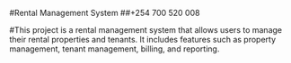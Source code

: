 #Rental Management System
##+254 700 520 008
    
#This project is a rental management system that allows users to manage their rental properties and tenants. It includes features such as property management, tenant management, billing, and reporting.
